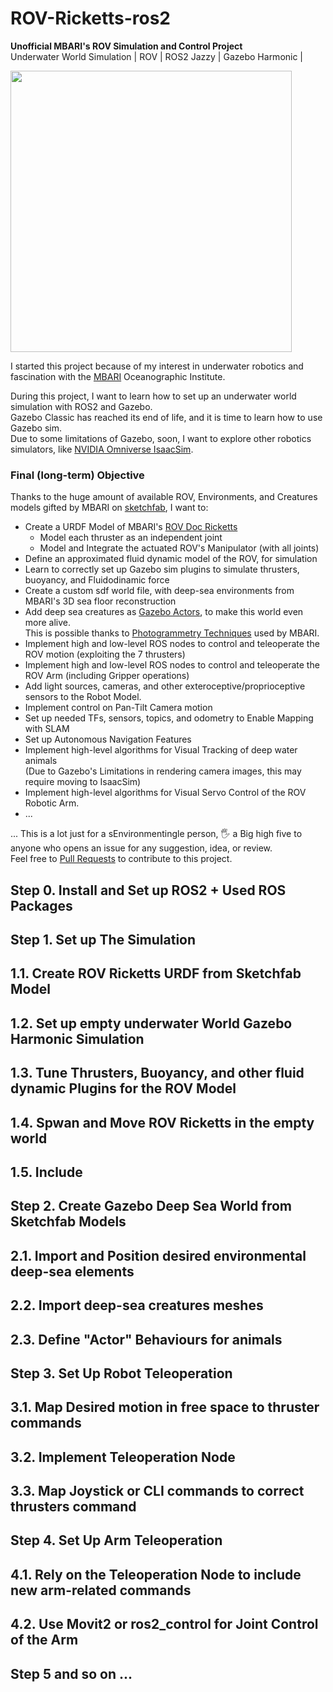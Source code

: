 # ROV-Ricketts-ros2
**Unofficial MBARI's ROV Simulation and Control Project** <br/>
Underwater World Simulation | ROV | ROS2 Jazzy | Gazebo Harmonic | 

<image width=450 heigth=300 src=https://github.com/user-attachments/assets/5a26e743-ca25-4e6b-828f-766e30c5d696>

I started this project because of my interest in underwater robotics and fascination with the [MBARI](https://www.mbari.org/) Oceanographic Institute. <br/>

During this project, I want to learn how to set up an underwater world simulation with ROS2 and Gazebo. <br/>
Gazebo Classic has reached its end of life, and it is time to learn how to use Gazebo sim. <br/>
Due to some limitations of Gazebo, soon, I want to explore other robotics simulators, like [NVIDIA Omniverse IsaacSim](https://docs.omniverse.nvidia.com/isaacsim/latest/index.html). 

### Final (long-term) Objective
Thanks to the huge amount of available ROV, Environments, and Creatures models gifted by MBARI on [sketchfab](https://sketchfab.com/search?q=mbari&type=models), I want to: 
- Create a URDF Model of MBARI's  [ROV Doc Ricketts](https://www.mbari.org/technology/rov-doc-ricketts/)
   - Model each thruster as an independent joint
   - Model and Integrate the actuated ROV's Manipulator (with all joints)
- Define an approximated fluid dynamic model of the ROV, for simulation
- Learn to correctly set up Gazebo sim plugins to simulate thrusters, buoyancy, and Fluidodinamic force
- Create a custom sdf world file, with deep-sea environments from MBARI's 3D sea floor reconstruction 
- Add deep sea creatures as [Gazebo Actors](https://gazebosim.org/docs/latest/actors/), to make this world even more alive. <br/>
  This is possible thanks to [Photogrammetry Techniques](https://www.mbari.org/wp-content/uploads/Kaiser_Nicole.pdf) used by MBARI.
- Implement high and low-level ROS nodes to control and teleoperate the ROV motion (exploiting the 7 thrusters) 
- Implement high and low-level ROS nodes to control and teleoperate the ROV Arm (including Gripper operations)
- Add light sources, cameras, and other exteroceptive/proprioceptive sensors to the Robot Model. 
- Implement control on Pan-Tilt Camera motion
- Set up needed TFs, sensors, topics, and odometry to Enable Mapping with SLAM
- Set up Autonomous Navigation Features
- Implement high-level algorithms for Visual Tracking of deep water animals <br/>
  (Due to Gazebo's Limitations in rendering camera images, this may require moving to IsaacSim)
- Implement high-level algorithms for Visual Servo Control of the ROV Robotic Arm.
- ...
  
... This is a lot just for a sEnvironmentingle person, :raised_hand_with_fingers_splayed: a Big high five to anyone who opens an issue for any suggestion, idea, or review. <br/>
Feel free to [Pull Requests](https://docs.github.com/en/pull-requests/collaborating-with-pull-requests/proposing-changes-to-your-work-with-pull-requests/creating-a-pull-request) to contribute to this project.

## Step 0. Install and Set up ROS2 + Used ROS Packages 

## Step 1. Set up The Simulation

## 1.1. Create ROV Ricketts URDF from Sketchfab Model

## 1.2. Set up empty underwater World Gazebo Harmonic Simulation

## 1.3. Tune Thrusters, Buoyancy, and other fluid dynamic Plugins for the ROV Model 

## 1.4. Spwan and Move ROV Ricketts in the empty world

## 1.5. Include 

## Step 2. Create Gazebo Deep Sea World from Sketchfab Models

## 2.1. Import and Position desired environmental deep-sea elements

## 2.2. Import deep-sea creatures meshes

## 2.3. Define "Actor" Behaviours for animals

## Step 3. Set Up Robot Teleoperation

## 3.1. Map Desired motion in free space to thruster commands

## 3.2. Implement Teleoperation Node

## 3.3. Map Joystick or CLI commands to correct thrusters command

## Step 4. Set Up Arm Teleoperation 

## 4.1. Rely on the Teleoperation Node to include new arm-related commands

## 4.2. Use Movit2 or ros2_control for Joint Control of the Arm 

## Step 5 and so on ... 

